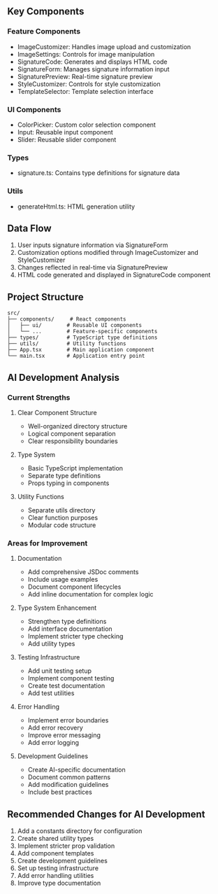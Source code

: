## Key Components

### Feature Components
- ImageCustomizer: Handles image upload and customization
- ImageSettings: Controls for image manipulation
- SignatureCode: Generates and displays HTML code
- SignatureForm: Manages signature information input
- SignaturePreview: Real-time signature preview
- StyleCustomizer: Controls for style customization
- TemplateSelector: Template selection interface

### UI Components
- ColorPicker: Custom color selection component
- Input: Reusable input component
- Slider: Reusable slider component

### Types
- signature.ts: Contains type definitions for signature data

### Utils
- generateHtml.ts: HTML generation utility

## Data Flow
1. User inputs signature information via SignatureForm
2. Customization options modified through ImageCustomizer and StyleCustomizer
3. Changes reflected in real-time via SignaturePreview
4. HTML code generated and displayed in SignatureCode component

## Project Structure
```
src/
├── components/     # React components
│   ├── ui/        # Reusable UI components
│   └── ...        # Feature-specific components
├── types/         # TypeScript type definitions
├── utils/         # Utility functions
├── App.tsx        # Main application component
└── main.tsx       # Application entry point
```

## AI Development Analysis

### Current Strengths
1. Clear Component Structure
   - Well-organized directory structure
   - Logical component separation
   - Clear responsibility boundaries

2. Type System
   - Basic TypeScript implementation
   - Separate type definitions
   - Props typing in components

3. Utility Functions
   - Separate utils directory
   - Clear function purposes
   - Modular code structure

### Areas for Improvement
1. Documentation
   - Add comprehensive JSDoc comments
   - Include usage examples
   - Document component lifecycles
   - Add inline documentation for complex logic

2. Type System Enhancement
   - Strengthen type definitions
   - Add interface documentation
   - Implement stricter type checking
   - Add utility types

3. Testing Infrastructure
   - Add unit testing setup
   - Implement component testing
   - Create test documentation
   - Add test utilities

4. Error Handling
   - Implement error boundaries
   - Add error recovery
   - Improve error messaging
   - Add error logging

5. Development Guidelines
   - Create AI-specific documentation
   - Document common patterns
   - Add modification guidelines
   - Include best practices

## Recommended Changes for AI Development
1. Add a constants directory for configuration
2. Create shared utility types
3. Implement stricter prop validation
4. Add component templates
5. Create development guidelines
6. Set up testing infrastructure
7. Add error handling utilities
8. Improve type documentation
